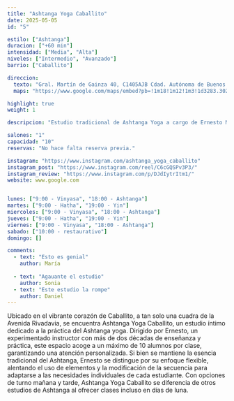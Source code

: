 ```yaml
---
title: "Ashtanga Yoga Caballito"
date: 2025-05-05
id: "5"

estilo: ["Ashtanga"]
duracion: ["+60 min"]
intensidad: ["Media", "Alta"]
niveles: ["Intermedio", "Avanzado"]
barrio: ["Caballito"]

direccion: 
  texto: "Gral. Martín de Gainza 40, C1405AJB Cdad. Autónoma de Buenos Aires"
  maps: "https://www.google.com/maps/embed?pb=!1m18!1m12!1m3!1d3283.3026172261593!2d-58.4454419!3d-34.6217922!2m3!1f0!2f0!3f0!3m2!1i1024!2i768!4f13.1!3m3!1m2!1s0x95bccba80002ddcd%3A0x9c373431e77ffd8d!2sAshtanga%20Yoga%20Caballito!5e0!3m2!1sen!2sar!4v1746202957648!5m2!1sen!2sar"

highlight: true
weight: 1

descripcion: "Estudio tradicional de Ashtanga Yoga a cargo de Ernesto Muñoz y ubicado en el corazón de Caballito."

salones: "1"
capacidad: "10"
reservas: "No hace falta reserva previa."

instagram: "https://www.instagram.com/ashtanga_yoga_caballito"
instagram_post: "https://www.instagram.com/reel/C6cGQSPv3P3/"
instagram_review: "https://www.instagram.com/p/DJdIytrItm1/"
website: www.google.com


lunes: ["9:00 - Vinyasa", "18:00 - Ashtanga"]
martes: ["9:00 - Hatha", "19:00 - Yin"]
miercoles: ["9:00 - Vinyasa", "18:00 - Ashtanga"]
jueves: ["9:00 - Hatha", "19:00 - Yin"]
viernes: ["9:00 - Vinyasa", "18:00 - Ashtanga"]
sabado: ["10:00 - restaurativo"]
domingo: []

comments:
  - text: "Esto es genial"
    author: María
    
  - text: "Agauante el estudio"
    author: Sonia
  - text: "Este estudio la rompe"
    author: Daniel
---
```


Ubicado en el vibrante corazón de Caballito, a tan solo una cuadra de la Avenida Rivadavia, se encuentra Ashtanga Yoga Caballito, un estudio íntimo dedicado a la práctica del Ashtanga yoga. Dirigido por Ernesto, un experimentado instructor con más de dos décadas de enseñanza y práctica, este espacio acoge a un máximo de 10 alumnos por clase, garantizando una atención personalizada. Si bien se mantiene la esencia tradicional del Ashtanga, Ernesto se distingue por su enfoque flexible, alentando el uso de elementos y la modificación de la secuencia para adaptarse a las necesidades individuales de cada estudiante. Con opciones de turno mañana y tarde, Ashtanga Yoga Caballito se diferencia de otros estudios de Ashtanga al ofrecer clases incluso en días de luna.


